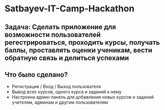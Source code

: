 # Satbayev-IT-Camp-Hackathon

## Задача: Сделать приложение для возможности пользователей регестрироваться, проходить курсы, получать баллы, проставлять оценки ученикам, вести обратную связь и делиться успехами

## Что было сделано?
 - Регистрация / Вход / Выход пользователя
 - Вывод всех курсов, одного курса и заданий к нему
 - Настроена админ панель для добавления новых курсов и заданий учителям, админам и другим пользователям